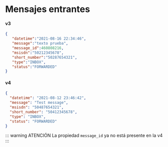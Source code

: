 # Mensajes entrantes

<!-- ::: warning ATENCIÓN
Ahora el json de los mensajes entrantes, la propiedad `message_id` cambió a tipo texto (antes era de tipo numérico)
::: -->

#### v3

```json
{
   "datetime":"2021-08-16 22:34:46",
   "message":"texto prueba",
   "message_id":460808216,
   "msisdn":"50212345678",
   "short_number":"50287654321",
   "type":"INBOX",
   "status":"FORWARDED"
}
```

#### v4

```json
{
  "datetime": "2021-08-12 23:46:42",
  "message": "Test message",
  "msisdn": "50487654321",
  "short_number": "50412345678",
  "type": "INBOX",
  "status": "FORWARDED"
}
```

::: warning ATENCIÓN
La propiedad `message_id` ya no está presente en la v4
:::